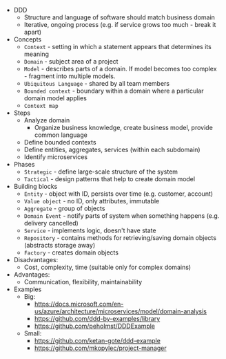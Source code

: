 * DDD
    * Structure and language of software should match business domain
    * Iterative, ongoing process (e.g. if service grows too much - break it apart)
* Concepts
    * `Context` - setting in which a statement appears that determines its meaning
    * `Domain` - subject area of a project
    * `Model` - describes parts of a domain. If model becomes too complex - fragment into multiple models.
    * `Ubiquitous Language` - shared by all team members
    * `Bounded context` - boundary within a domain where a particular domain model applies
    * `Context map`
* Steps
    * Analyze domain
        * Organize business knowledge, create business model, provide common language
    * Define bounded contexts
    * Define entities, aggregates, services (within each subdomain)
    * Identify microservices
* Phases
    * `Strategic` - define large-scale structure of the system
    * `Tactical` - design patterns that help to create domain model
* Building blocks
    * `Entity` - object with ID, persists over time (e.g. customer, account)
    * `Value object` - no ID, only attributes, immutable
    * `Aggregate` - group of objects
    * `Domain Event` - notify parts of system when something happens (e.g. delivery cancelled)
    * `Service` - implements logic, doesn't have state
    * `Repository` - contains methods for retrieving/saving domain objects (abstracts storage away)
    * `Factory` - creates domain objects
* Disadvantages:
    * Cost, complexity, time (suitable only for complex domains)
* Advantages:
    * Communication, flexibility, maintainability
* Examples
    * Big:
        * https://docs.microsoft.com/en-us/azure/architecture/microservices/model/domain-analysis
        * https://github.com/ddd-by-examples/library
        * https://github.com/peholmst/DDDExample
    * Small:
        * https://github.com/ketan-gote/ddd-example
        * https://github.com/mkopylec/project-manager
